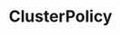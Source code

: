 ---
title: ClusterPolicy
description: >-
    Validate, Mutate, Generate Resources; Verify Image Signatures and Attestations.
weight: 10
---